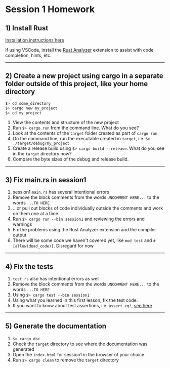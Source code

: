 # Session 1 Homework

## 1) Install Rust

[Installation instructions here](https://www.rust-lang.org/tools/install)

If using VSCode, install the [Rust Analyzer](https://code.visualstudio.com/docs/languages/rust) extension to assist with code completion, hints, etc.

---

## 2) Create a new project using cargo in a separate folder outside of this project, like your home directory

```sh
$> cd some_directory
$> cargo new my_project
$> cd my_project
```

1. View the contents and structure of the new project
1. Run `$> cargo run` from the command line. What do you see?
1. Look at the contents of the `target` folder created as part of `cargo run`
1. On the command line, run the executable created in `target`, i.e. `$> ./target/debug/my_project`
1. Create a release build using `$> cargo build --release`. What do you see in the `target` directory now?
1. Compare the byte sizes of the debug and release build.

---

## 3) Fix main.rs in session1

1. session1 `main.rs` has several intentional errors
1. Remove the block comments from the words `UNCOMMENT HERE...` to the words `...TO HERE`
1. ...or pull out blocks of code individually outside the comments and work on them one at a time.
1. Run `$> cargo run --bin session1` and reviewing the errors and warnings
1. Fix the problems using the Rust Analyzer extension and the compiler output
1. There will be some code we haven't covered yet, like `mod test` and `#[allow(dead_code)]`. Disregard for now

---

## 4) Fix the tests

1. `test.rs` also has intentional errors as well
1. Remove the block comments from the words `UNCOMMENT HERE...` to the words `...TO HERE`
1. Using `$> cargo test --bin session1`
1. Using what you learned in this first lesson, fix the test code.
1. If you want to know about test assertions, i.e. `assert_eq!`, [see here](https://doc.rust-lang.org/std/macro.assert_eq.html)

---

## 5) Generate the documentation

1. `$> cargo doc`
1. Check the `target` directory to see where the documentation was generated
1. Open the `index.html` for session1 in the browser of your choice.
1. Run `$> cargo clean` to remove the `target` directory
